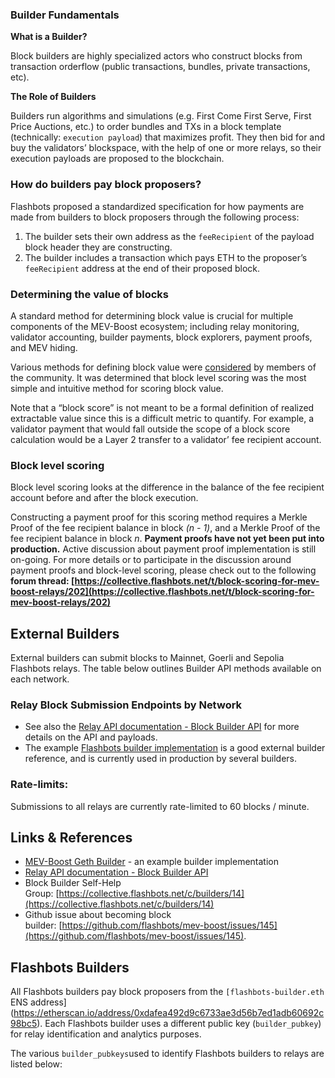 ### Builder Fundamentals

**What is a Builder?**

Block builders are highly specialized actors who construct blocks from transaction orderflow (public transactions, bundles, private transactions, etc).

**The Role of Builders**

Builders run algorithms and simulations (e.g. First Come First Serve, First Price Auctions, etc.) to order bundles and TXs in a block template (technically: `execution payload`) that maximizes profit. They then bid for and buy the validators’ blockspace, with the help of one or more relays, so their execution payloads are proposed to the blockchain.

### How do builders pay block proposers?

Flashbots proposed a standardized specification for how payments are made from builders to block proposers through the following process:

1. The builder sets their own address as the `feeRecipient` of the payload block header they are constructing. 
2. The builder includes a transaction which pays ETH to the proposer’s `feeRecipient` address at the end of their proposed block. 

### Determining the value of blocks

A standard method for determining block value is crucial for multiple components of the MEV-Boost ecosystem; including relay monitoring, validator accounting, builder payments, block explorers, payment proofs, and MEV hiding. 

Various methods for defining block value were [considered](https://collective.flashbots.net/t/block-scoring-for-mev-boost-relays/202) by members of the community. It was determined that block level scoring was the most simple and intuitive method for scoring block value.

Note that a “block score” is not meant to be a formal definition of realized extractable value since this is a difficult metric to quantify. For example, a validator payment that would fall outside the scope of a block score calculation would be a Layer 2 transfer to a validator’ fee recipient account.

### Block level scoring

Block level scoring looks at the difference in the balance of the fee recipient account before and after the block execution.  

Constructing a payment proof for this scoring method requires a Merkle Proof of the fee recipient balance in block *(n - 1)*, and a Merkle Proof of the fee recipient balance in block *n*. **Payment proofs have not yet been put into production.** Active discussion about payment proof implementation is still on-going. For more details or to participate in the discussion around payment proofs and block-level scoring, please check out to the following **forum thread: [https://collective.flashbots.net/t/block-scoring-for-mev-boost-relays/202](https://collective.flashbots.net/t/block-scoring-for-mev-boost-relays/202)**

## External Builders

External builders can submit blocks to Mainnet, Goerli and Sepolia Flashbots relays. The table below outlines Builder API methods available on each network.

### **Relay Block Submission Endpoints by Network**

- See also the [Relay API documentation - Block Builder API](https://bit.ly/3BmGZ3T) for more details on the API and payloads.
- The example [Flashbots builder implementation](https://github.com/flashbots/boost-geth-builder) is a good external builder reference, and is currently used in production by several builders.

### **Rate-limits:**

Submissions to all relays are currently rate-limited to 60 blocks / minute.

## Links & References

- [MEV-Boost Geth Builder](https://github.com/flashbots/boost-geth-builder) - an example builder implementation
- [Relay API documentation - Block Builder API](https://bit.ly/3BmGZ3T)
- Block Builder Self-Help Group: [https://collective.flashbots.net/c/builders/14](https://collective.flashbots.net/c/builders/14)
- Github issue about becoming block builder: [https://github.com/flashbots/mev-boost/issues/145](https://github.com/flashbots/mev-boost/issues/145).

## Flashbots Builders

All Flashbots builders pay block proposers from the `[flashbots-builder.eth` ENS address](https://etherscan.io/address/0xdafea492d9c6733ae3d56b7ed1adb60692c98bc5). Each Flashbots builder uses a different public key (`builder_pubkey`) for relay identification and analytics purposes. 

The various `builder_pubkeys`used to identify Flashbots builders to relays are listed below: